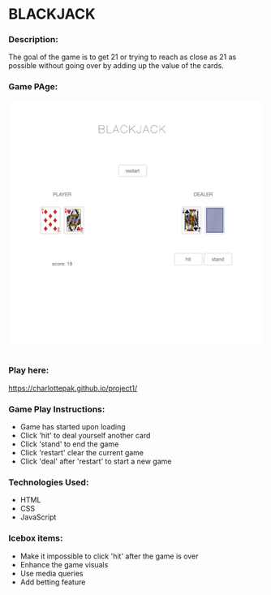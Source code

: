 # BLACKJACK 


### Description:
The goal of the game is to get 21 or trying to reach as close as 21 as possible without going over by adding up the value of the cards. 


### Game PAge:
![Game Page](screenshot/blackjack.png?)


### Play here:
https://charlottepak.github.io/project1/


### Game Play Instructions:
- Game has started upon loading
- Click 'hit' to deal yourself another card
- Click 'stand' to end the game
- Click 'restart' clear the current game
- Click 'deal' after 'restart' to start a new game


### Technologies Used:
- HTML
- CSS
- JavaScript


### Icebox items:
- Make it impossible to click 'hit' after the game is over
- Enhance the game visuals
- Use media queries 
- Add betting feature
